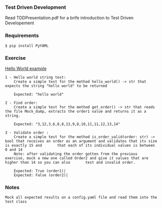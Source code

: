 ### Test Driven Development

Read TDDPresentation.pdf for a brife introduction to Test Driven Developement

### Requirements
```
$ pip install PyYAML
```

### Exercise
[Hello World example](https://www.freecodecamp.org/news/learning-to-test-with-python-997ace2d8abe/)
```
1 - Hello world string test:
    Create a simple test for the method hello_world() -> str that expects the string "hello world" to be returned
    
    Expected: "hello world"
```
```
2 - Find order:
    Create a simple test for the method get_order() -> str that reads the file Mock_dump, extracts the order1 value and returns it as a string.
    
    Expected: "3,12,3,6,8,8,13,9,8,10,11,11,12,13,14"
```
```
3 - Validate order :
    Create a simple test for the method is_order_valid(order: str) -> bool that receives an order as an argument and validates that its size is exactly 15 and       that each of its individual values is between 0 and 14
    Note: after validating the order gotten from the previous exercise, mock a new one called Order2 and give it values that are higher than 14 so you can also       test and invalid order.
    
    Expected: True (order1)|
    Expected: False (order2)|
```  

### Notes

    Mock all expected results on a config.yaml file and read them into the test class



